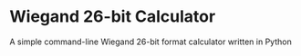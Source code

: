 # Wiegand 26-bit Calculator
A simple command-line Wiegand 26-bit format calculator written in Python
